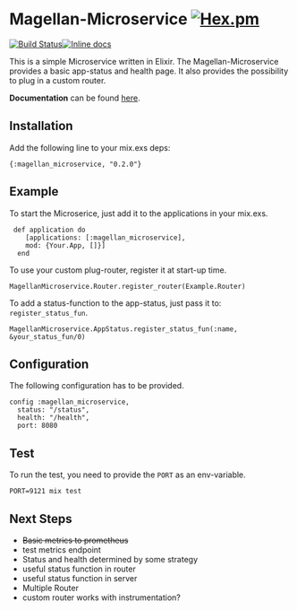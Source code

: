 # Magellan-Microservice [![Hex.pm](https://img.shields.io/badge/magellan--microservice-v0.2.0-orange.svg)](https://hex.pm/packages/magellan_microservice)

[![Build Status](https://travis-ci.org/fr3dch3n/magellan-microservice.svg?branch=master)](https://travis-ci.org/fr3dch3n/magellan-microservice)[![Inline docs](http://inch-ci.org/github/fr3dch3n/magellan-microservice.png)](http://inch-ci.org/github/fr3dch3n/magellan-microservice)


This is a simple Microservice written in Elixir.
The Magellan-Microservice provides a basic app-status and health page.
It also provides the possibility to plug in a custom router.

**Documentation** can be found [here](https://hexdocs.pm/magellan_microservice/api-reference.html).

## Installation

Add the following line to your mix.exs deps:
```
{:magellan_microservice, "0.2.0"}
```


## Example

To start the Microserice, just add it to the applications in your mix.exs.
```
 def application do
    [applications: [:magellan_microservice],
    mod: {Your.App, []}]
  end
```

To use your custom plug-router, register it at start-up time.
```
MagellanMicroservice.Router.register_router(Example.Router)
```

To add a status-function to the app-status, just pass it to: `register_status_fun`.
```
MagellanMicroservice.AppStatus.register_status_fun(:name, &your_status_fun/0)
```


## Configuration

The following configuration has to be provided.
```
config :magellan_microservice,
  status: "/status",
  health: "/health",
  port: 8080
```


## Test

To run the test, you need to provide the `PORT` as an env-variable.
```
PORT=9121 mix test
```

## Next Steps

* ~~Basic metrics to prometheus~~
* test metrics endpoint
* Status and health determined by some strategy
* useful status function in router
* useful status function in server
* Multiple Router
* custom router works with instrumentation?